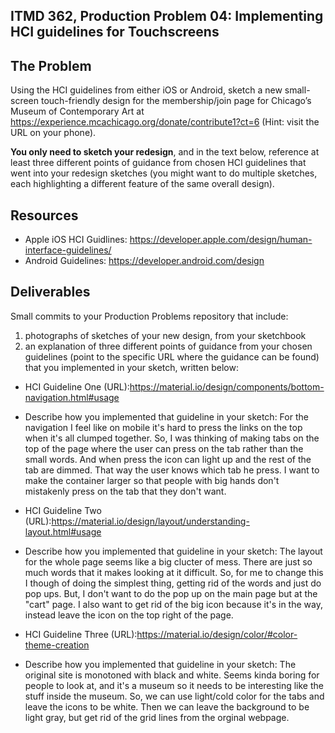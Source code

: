 ## ITMD 362, Production Problem 04: Implementing HCI guidelines for Touchscreens

## The Problem

Using the HCI guidelines from either iOS or Android, sketch a new small-screen touch-friendly design
for the membership/join page for Chicago’s Museum of Contemporary Art at
https://experience.mcachicago.org/donate/contribute1?ct=6 (Hint: visit the URL on your phone).

**You only need to sketch your redesign**, and in the text below, reference at least three different
points of guidance from chosen HCI guidelines that went into your redesign sketches (you might
want to do multiple sketches, each highlighting a different feature of the same overall design).

## Resources

* Apple iOS HCI Guidlines:
  https://developer.apple.com/design/human-interface-guidelines/
* Android Guidelines:
  https://developer.android.com/design

## Deliverables

Small commits to your Production Problems repository that include:

1. photographs of sketches of your new design, from your sketchbook
2. an explanation of three different points of guidance from your chosen guidelines (point to the
   specific URL where the guidance can be found) that you implemented in your sketch, written below:

* HCI Guideline One (URL):https://material.io/design/components/bottom-navigation.html#usage
* Describe how you implemented that guideline in your sketch:
  For the navigation I feel like on mobile it's hard to press the links on the top when it's all clumped together.
  So, I was thinking of making tabs on the top of the page where the user can press on the tab rather than the small words.
  And when press the icon can light up and the rest of the tab are dimmed. That way the user knows which tab he press.
  I want to make the container larger so that people with big hands don't mistakenly press on the tab that they don't want.

* HCI Guideline Two (URL):https://material.io/design/layout/understanding-layout.html#usage
* Describe how you implemented that guideline in your sketch:
  The layout for the whole page seems like a big clucter of mess. There are just so much words that it makes looking at it difficult. So, for me to change this I though of doing the simplest thing, getting rid of the words and just do pop ups.
  But, I don't want to do the pop up on the main page but at the "cart" page. I also want to get rid of the big icon because it's in the way, instead leave the icon on the top right of the page.

* HCI Guideline Three (URL):https://material.io/design/color/#color-theme-creation
* Describe how you implemented that guideline in your sketch:
  The original site is monotoned with black and white. Seems kinda boring for people to look at, and it's a museum so it needs to be interesting like the stuff inside the museum. So, we can use light/cold color for the tabs and leave the icons to be white. Then we can leave the background to be light gray, but get rid of the grid lines from the orginal webpage.
